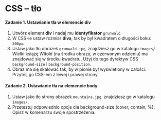 # CSS &ndash; tło

#### Zadanie 1. Ustawianie tła w elemencie div
1. Utwórz element **div** i nadaj mu **identyfikator** ```grunwald```.
1. W CSS-ie ustaw rozmiar **diva**, tak by był kwadratem o długości boku: ```300px```.
1. Ustaw jako tło obrazek ```grunwald.jpg```, znajdziesz go w katalogu ```images/```. Wielki książę Witold (na środku obrazu, w czerwonym odzieniu) ma znajdować się w środku kwadratu. Użyj do tego dyrektyw CSS ```background-size``` i ```background-position```.
1. Obraz ma się skalować tak, by w pionie był wyświetlony w całości. Przytnij go CSS-em z lewej i prawej strony.

#### Zadanie 2. Ustawianie tła na elemencie body
1. Ustaw jako tło strony obrazek ```mountains.jpg```, znajdziesz go w katalogu ```images/```.
2. Przetestuj odpowiednio opcje dla background-size (cover, contain, %). Opisz w komenarzu swoje spostrzeżenia.
